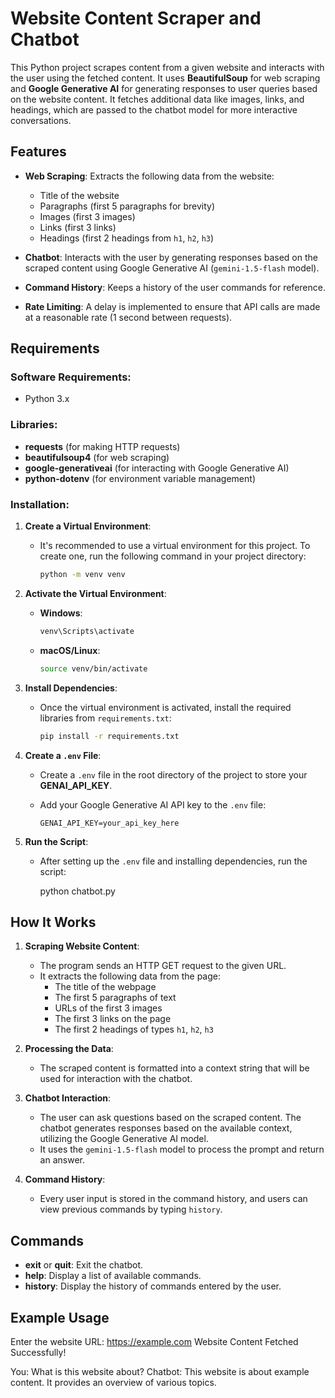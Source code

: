 # Website Content Scraper and Chatbot

This Python project scrapes content from a given website and interacts with the user using the fetched content. It uses **BeautifulSoup** for web scraping and **Google Generative AI** for generating responses to user queries based on the website content. It fetches additional data like images, links, and headings, which are passed to the chatbot model for more interactive conversations.

## Features

- **Web Scraping**: Extracts the following data from the website:
  - Title of the website
  - Paragraphs (first 5 paragraphs for brevity)
  - Images (first 3 images)
  - Links (first 3 links)
  - Headings (first 2 headings from `h1`, `h2`, `h3`)
  
- **Chatbot**: Interacts with the user by generating responses based on the scraped content using Google Generative AI (`gemini-1.5-flash` model).

- **Command History**: Keeps a history of the user commands for reference.

- **Rate Limiting**: A delay is implemented to ensure that API calls are made at a reasonable rate (1 second between requests).

## Requirements

### Software Requirements:
- Python 3.x

### Libraries:
- **requests** (for making HTTP requests)
- **beautifulsoup4** (for web scraping)
- **google-generativeai** (for interacting with Google Generative AI)
- **python-dotenv** (for environment variable management)

### Installation:

1. **Create a Virtual Environment**:
   - It's recommended to use a virtual environment for this project. To create one, run the following command in your project directory:
   
     ```bash
     python -m venv venv
     ```

2. **Activate the Virtual Environment**:
   - **Windows**:
     ```bash
     venv\Scripts\activate
     ```
   - **macOS/Linux**:
     ```bash
     source venv/bin/activate
     ```

3. **Install Dependencies**:
   - Once the virtual environment is activated, install the required libraries from `requirements.txt`:
   
     ```bash
     pip install -r requirements.txt
     ```

4. **Create a `.env` File**:
   - Create a `.env` file in the root directory of the project to store your **GENAI_API_KEY**.
   - Add your Google Generative AI API key to the `.env` file:
   
     ```plaintext
     GENAI_API_KEY=your_api_key_here
     ```

5. **Run the Script**:
   - After setting up the `.env` file and installing dependencies, run the script:
   
     python chatbot.py
    

## How It Works

1. **Scraping Website Content**:
   - The program sends an HTTP GET request to the given URL.
   - It extracts the following data from the page:
     - The title of the webpage
     - The first 5 paragraphs of text
     - URLs of the first 3 images
     - The first 3 links on the page
     - The first 2 headings of types `h1`, `h2`, `h3`
   
2. **Processing the Data**:
   - The scraped content is formatted into a context string that will be used for interaction with the chatbot.
   
3. **Chatbot Interaction**:
   - The user can ask questions based on the scraped content. The chatbot generates responses based on the available context, utilizing the Google Generative AI model.
   - It uses the `gemini-1.5-flash` model to process the prompt and return an answer.

4. **Command History**:
   - Every user input is stored in the command history, and users can view previous commands by typing `history`.

## Commands

- **exit** or **quit**: Exit the chatbot.
- **help**: Display a list of available commands.
- **history**: Display the history of commands entered by the user.

## Example Usage

Enter the website URL: https://example.com
Website Content Fetched Successfully!

You: What is this website about?
Chatbot: This website is about example content. It provides an overview of various topics.
